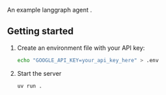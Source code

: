 An example langgraph agent .

## Getting started

1. Create an environment file with your API key:
   ```bash
   echo "GOOGLE_API_KEY=your_api_key_here" > .env
   ```

2. Start the server
    ```bash
    uv run .
    ```
